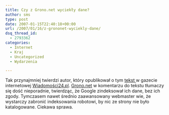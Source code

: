 ```yaml
---
title: Czy z Grono.net wyciekły dane?
author: sms
type: post
date: 2007-01-15T22:40:18+00:00
url: /2007/01/16/z-grononet-wyciekly-dane/
dsq_thread_id:
  - 2793362
categories:
  - Internet
  - Kraj
  - Uncategorized
  - Wydarzenia

---
```

Tak przynajmniej twierdzi autor, który opublikował o tym <a target="_blank" href="http://www.wiadomosci24.pl/artykul/grono_net_8211_zamknieta_spolecznosc_ujawniona_16724.html">tekst </a>w gazecie internetowej <a target="_blank" href="http://www.wiadomosci24.pl">Wiadomości24.pl</a>. <a target="_blank" href="http://www.grono.net">Grono.net</a> w komentarzu do tekstu tłumaczy się dość nieporadnie, twierdząc, że Google zindeksował ich dane, bez ich zgody. Tymczasem nawet średnio zaawansowany webmaster wie, że wystarczy zabronić indeksowania robotowi, by nic ze strony nie było katalogowane. Ciekawa sprawa.